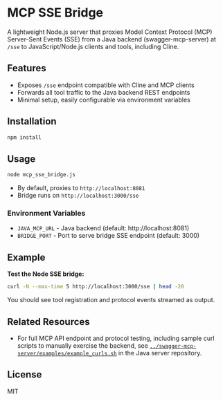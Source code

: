 # MCP SSE Bridge

A lightweight Node.js server that proxies Model Context Protocol (MCP) Server-Sent Events (SSE) from a Java backend (swagger-mcp-server) at `/sse` to JavaScript/Node.js clients and tools, including Cline.

## Features

- Exposes `/sse` endpoint compatible with Cline and MCP clients
- Forwards all tool traffic to the Java backend REST endpoints
- Minimal setup, easily configurable via environment variables

## Installation

```sh
npm install
```

## Usage

```sh
node mcp_sse_bridge.js
```

- By default, proxies to `http://localhost:8081`
- Bridge runs on `http://localhost:3000/sse`

### Environment Variables

- `JAVA_MCP_URL` - Java backend (default: http://localhost:8081)
- `BRIDGE_PORT` - Port to serve bridge SSE endpoint (default: 3000)

## Example

**Test the Node SSE bridge:**
```sh
curl -N --max-time 5 http://localhost:3000/sse | head -20
```

You should see tool registration and protocol events streamed as output.

## Related Resources

- For full MCP API endpoint and protocol testing, including sample curl scripts to manually exercise the backend, see [`../swagger-mcp-server/examples/example_curls.sh`](../swagger-mcp-server/examples/example_curls.sh) in the Java server repository.

## License

MIT
